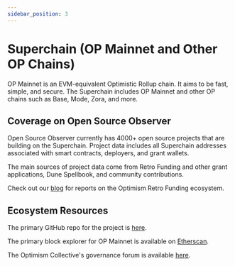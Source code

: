```yaml
---
sidebar_position: 3
---
```


# Superchain (OP Mainnet and Other OP Chains)

OP Mainnet is an EVM-equivalent Optimistic Rollup chain. It aims to be fast, simple, and secure. The Superchain includes OP Mainnet and other OP chains such as Base, Mode, Zora, and more.

## Coverage on Open Source Observer

Open Source Observer currently has 4000+ open source projects that are building on the Superchain. Project data includes all Superchain addresses associated with smart contracts, deployers, and grant wallets.

The main sources of project data come from Retro Funding and other grant applications, Dune Spellbook, and community contributions.

Check out our [blog](../../../blog/tags/optimism)
for reports on the Optimism Retro Funding ecosystem.

## Ecosystem Resources

The primary GitHub repo for the project is [here](https://github.com/ethereum-optimism/optimism).

The primary block explorer for OP Mainnet is available on [Etherscan](https://optimistic.etherscan.io/).

The Optimism Collective's governance forum is available [here](https://gov.optimism.io/).
